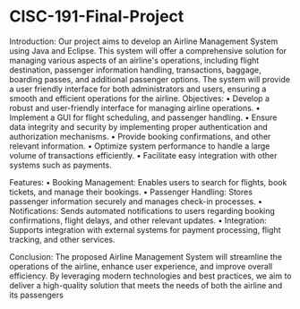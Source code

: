 # CISC-191-Final-Project

Introduction: Our project aims to develop an Airline Management System using Java and Eclipse. This system will offer a comprehensive solution for managing various aspects of an airline's operations, including flight destination, passenger information handling, transactions, baggage,  boarding passes, and additional passenger options. The system will provide a user friendly  interface for both administrators and users, ensuring a smooth and efficient operations for the airline.
Objectives:
•	Develop a robust and user-friendly interface for managing airline operations.
•	Implement a GUI for flight scheduling, and passenger handling.
•	Ensure data integrity and security by implementing proper authentication and authorization mechanisms.
•	Provide booking confirmations, and other relevant information.
•	Optimize system performance to handle a large volume of transactions efficiently.
•	Facilitate easy integration with other systems such as payments.

Features: 
•	Booking Management: Enables users to search for flights, book tickets, and manage their bookings.
•	Passenger Handling: Stores passenger information securely and manages check-in processes.
•	Notifications: Sends automated notifications to users regarding booking confirmations, flight delays, and other relevant updates.
•	Integration: Supports integration with external systems for payment processing, flight tracking, and other services.

Conclusion: The proposed Airline Management System will streamline the operations of the airline, enhance user experience, and improve overall efficiency. By leveraging modern technologies and best practices, we aim to deliver a high-quality solution that meets the needs of both the airline and its passengers

